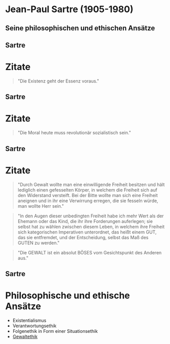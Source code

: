 # Jean-Paul Sartre (1905-1980)
## Seine philosophischen und ethischen Ansätze



## Sartre
# Zitate

> "Die Existenz geht der Essenz voraus."


## Sartre
# Zitate

> "Die Moral heute muss revolutionär sozialistisch sein."


## Sartre
# Zitate

> "Durch Gewalt wollte man eine einwilligende Freiheit besitzen und hält lediglich einen gefesselten Körper, in welchem die Freiheit sich auf den Widerstand versteift. Bei der Bitte wollte man sich eine Freiheit aneignen und in ihr eine Verwirrung erregen, die sie fesseln würde, man wollte Herr sein."

> "In den Augen dieser unbedingten Freiheit habe ich mehr Wert als der Ehemann oder das Kind, die ihr ihre Forderungen auferlegen; sie selbst hat zu wählen zwischen diesem Leben, in welchem ihre Freiheit sich kategorischen Imperativen unterordnet, das heißt einem GUT, das sie entfremdet, und der Entscheidung, selbst das Maß des GUTEN zu werden."

> "Die GEWALT ist ein absolut BÖSES vom Gesichtspunkt des Anderen aus."


## Sartre
# Philosophische und ethische Ansätze

* Existentialismus
* Verantwortungsethik
* Folgenethik in Form einer Situationsethik
* [Gewaltethik](http://www.deutschlandfunk.de/jean-paul-sartre-entwuerfe-fuer-eine-moralphilosophie.700.de.html?dram:article_id=82328)
